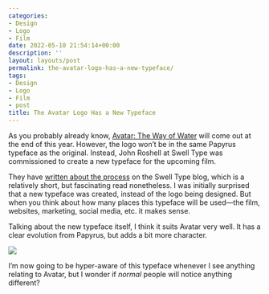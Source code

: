 ```yaml
---
categories:
- Design
- Logo
- Film
date: 2022-05-10 21:54:14+00:00
description: ''
layout: layouts/post
permalink: the-avatar-logo-has-a-new-typeface/
tags:
- Design
- Logo
- Film
- post
title: The Avatar Logo Has a New Typeface
---
```


As you probably already know, [Avatar: The Way of Water](https://www.imdb.com/title/tt1630029/) will come out at the end of this year. However, the logo won’t be in the same Papyrus typeface as the original. Instead, John Roshell at Swell Type was commissioned to create a new typeface for the upcoming film.

They have [written about the process](https://swelltype.com/yep-i-created-the-new-avatar-font/) on the Swell Type blog, which is a relatively short, but fascinating read nonetheless. I was initially surprised that a new typeface was created, instead of the logo being designed. But when you think about how many places this typeface will be used—the film, websites, marketing, social media, etc. it makes sense.

Talking about the new typeface itself, I think it suits Avatar very well. It has a clear evolution from Papyrus, but adds a bit more character.

<img src="https://cdn.chrishannah.me/images/2022/05/Avatar-samples1.png" caption="Image credit: Swell Type">

I’m now going to be hyper-aware of this typeface whenever I see anything relating to Avatar, but I wonder if _normal_ people will notice anything different?
